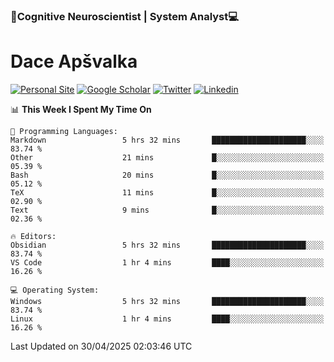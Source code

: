 ### 🧠Cognitive Neuroscientist | System Analyst💻
# Dace Apšvalka

[![Personal Site](https://img.shields.io/badge/website-teal?style=for-the-badge&logo=About.me&logoColor=white)](https://dcdace.net/)
[![Google Scholar](https://img.shields.io/badge/Scholar-yellow?style=for-the-badge&logo=googlescholar&logoColor=ffffff)](https://scholar.google.com/citations?hl=en&user=W8q0HBkAAAAJ&view_op=list_works&sortby=pubdate)
[![Twitter](https://img.shields.io/badge/Twitter-1DA1F2?logo=twitter&logoColor=white&style=for-the-badge)](https://twitter.com/dcdace)
[![Linkedin](https://img.shields.io/badge/linkedin-0077B5?logo=linkedin&logoColor=white&style=for-the-badge)](https://www.linkedin.com/in/dace-apsvalka/)

<!--
[![Dace's wakatime stats](https://github-readme-stats.vercel.app/api/wakatime?username=dcdace&theme=react&layout=compact&custom_title=Coding+past+7+days&v=2)](https://github.com/dcdace/dcdace)


[![github](https://img.shields.io/github/followers/dcdace?logo=github&style=plastic)](https://github.com/dcdace?tab=followers "GitHub followers")
[![wakatime](https://wakatime.com/badge/user/6e7556d3-b1db-4eef-a7e8-9bad735fc27e.svg?style=plastic?v=2)](https://wakatime.com/@6e7556d3-b1db-4eef-a7e8-9bad735fc27e "Total time coded since Feb 28 2022")

[![twitter](https://img.shields.io/twitter/follow/dcdace?label=followers&logo=twitter&color=%23007ec6&style=plastic)](https://twitter.com/dcdace "Twitter followers")

[![Dace's languages](https://github-readme-stats-one-nu-13.vercel.app/api/top-langs/?username=dcdace&langs_count=10&theme=nord&layout=compact)](https://github.com/anuraghazra/github-readme-stats) 
[![Dace's GitHub stats](https://github-readme-stats-one-nu-13.vercel.app/api?username=dcdace&theme=dracula&hide=prs,issues&count_private=true&show_icons=true&hide_rank=true&include_all_commits=true&hide_title=false&custom_title=GitHub+Stats)](https://github.com/anuraghazra/github-readme-stats)
-->

<!--START_SECTION:waka-->
📊 **This Week I Spent My Time On** 

```text
💬 Programming Languages: 
Markdown                 5 hrs 32 mins       █████████████████████░░░░   83.74 % 
Other                    21 mins             █░░░░░░░░░░░░░░░░░░░░░░░░   05.39 % 
Bash                     20 mins             █░░░░░░░░░░░░░░░░░░░░░░░░   05.12 % 
TeX                      11 mins             █░░░░░░░░░░░░░░░░░░░░░░░░   02.90 % 
Text                     9 mins              █░░░░░░░░░░░░░░░░░░░░░░░░   02.36 % 

🔥 Editors: 
Obsidian                 5 hrs 32 mins       █████████████████████░░░░   83.74 % 
VS Code                  1 hr 4 mins         ████░░░░░░░░░░░░░░░░░░░░░   16.26 % 

💻 Operating System: 
Windows                  5 hrs 32 mins       █████████████████████░░░░   83.74 % 
Linux                    1 hr 4 mins         ████░░░░░░░░░░░░░░░░░░░░░   16.26 % 
```


 Last Updated on 30/04/2025 02:03:46 UTC
<!--END_SECTION:waka-->

